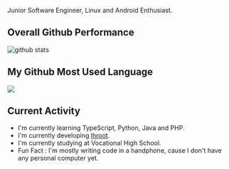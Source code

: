 Junior Software Engineer, Linux and Android Enthusiast.

## Overall Github Performance

![github stats](https://github-readme-stats.vercel.app/api?username=FerryAr&show_icons=true&theme=nord)

## My Github Most Used Language

<img src="https://github-readme-stats.vercel.app/api/top-langs/?username=FerryAr&theme=nord">

## Current Activity

- I'm currently learning TypeScript, Python, Java and PHP.
- I'm currently developing <a href="https://github.com/FerryAr/lhroot">lhroot</a>.
- I'm currently studying at Vocational High School.
- Fun Fact : I'm mostly writing code in a handphone, cause I don't have any personal computer yet.


